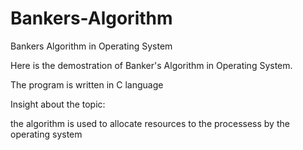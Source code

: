 # Bankers-Algorithm
Bankers Algorithm in Operating System

Here is the demostration of Banker's Algorithm in Operating System.

The program is written in C language

Insight about the topic:

the algorithm is used to allocate resources to the processess by the operating system
